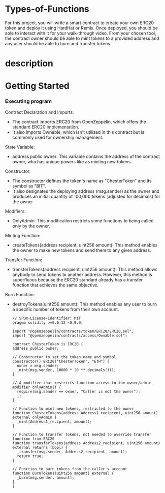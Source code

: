 # Types-of-Functions

For this project, you will write a smart contract to create your own ERC20 token and deploy it using HardHat or Remix. Once deployed, you should be able to interact with it for your walk-through video. From your chosen tool, the contract owner should be able to mint tokens to a provided address and any user should be able to burn and transfer tokens.

# description 

# Getting Started

### Executing program 

Contract Declaration and Imports:

* The contract imports ERC20 from OpenZeppelin, which offers the standard ERC20 implementation.
* It also imports Ownable, which isn't utilized in this contract but is commonly used for ownership management.

State Variable:

* address public owner: This variable contains the address of the contract owner, who has unique powers like as minting new tokens.

Constructor:

* The constructor defines the token's name as "ChesterToken" and its symbol as "BIT".
* It also designates the deploying address (msg.sender) as the owner and produces an initial quantity of 100,000 tokens (adjusted for decimals) for the owner.

Modifiers:

* OnlyAdmin: This modification restricts some functions to being called only by the owner.

Minting Function:

* createTokens(address recipient, uint256 amount): This method enables the owner to make new tokens and send them to any given address.

Transfer Function:

* transferTokens(address recipient, uint256 amount): This method allows anybody to send tokens to another address. However, this method is superfluous because the ERC20 standard already has a transfer function that achieves the same objective.

Burn Function:

* destroyTokens(uint256 amount): This method enables any user to burn a specific number of tokens from their own account.
 
      // SPDX-License-Identifier: MIT
      pragma solidity >=0.6.12 <0.9.0;

      import "@openzeppelin/contracts/token/ERC20/ERC20.sol";
      import "@openzeppelin/contracts/access/Ownable.sol";

      contract ChesterToken is ERC20 { 
      address public owner;

      // Constructor to set the token name and symbol
      constructor() ERC20("ChesterToken", "ETH") {
        owner = msg.sender;
        _mint(msg.sender, 10000 * (0 ** decimals()));
      }
 
      // A modifier that restricts function access to the owner/admin
      modifier onlyAdmin() {
        require(msg.sender == owner, "Caller is not the owner");
        _;
      }

      // Function to mint new tokens, restricted to the owner
      function ChesterTokens(address Address1_recipient, uint256 amount) external onlyAdmin {
        _mint(Address1_recipient, amount);
      }

      // Function to transfer tokens, not needed to override transfer function from ERC20
      function transferTokens(address Address2_recipient, uint256 amount) external returns (bool) {
        _transfer(msg.sender, Address2_recipient, amount);
        return true;
      }

      // Function to burn tokens from the caller's account
      function BurnTokens(uint256 amount) external {
        _burn(msg.sender, amount);
      }
      }



